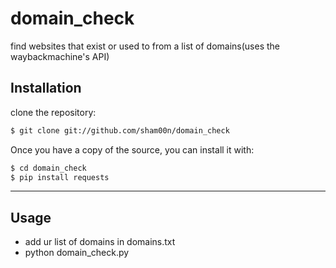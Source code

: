 # domain_check
find websites that exist or used to from a list of domains(uses the waybackmachine's API)

## Installation


clone the repository:

```bash
$ git clone git://github.com/sham00n/domain_check
```

Once you have a copy of the source, you can install it with:

```bash
$ cd domain_check
$ pip install requests
```
-----

## Usage
* add ur list of domains in domains.txt
* python domain_check.py
